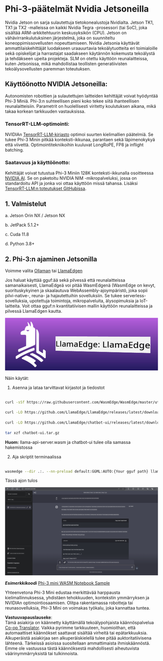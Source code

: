 <!--
CO_OP_TRANSLATOR_METADATA:
{
  "original_hash": "be4101a30d98e95a71d42c276e8bcd37",
  "translation_date": "2025-05-09T11:40:03+00:00",
  "source_file": "md/01.Introduction/03/Jetson_Inference.md",
  "language_code": "fi"
}
-->
# **Phi-3-päätelmät Nvidia Jetsoneilla**

Nvidia Jetson on sarja sulautettuja tietokonealustoja Nvidialta. Jetson TK1, TX1 ja TX2 -malleissa on kaikki Nvidia Tegra -prosessori (tai SoC), joka sisältää ARM-arkkitehtuurin keskusyksikön (CPU). Jetson on vähävirrankulutuksinen järjestelmä, joka on suunniteltu koneoppimissovellusten nopeuttamiseen. Nvidia Jetsonia käyttävät ammattilaiskehittäjät luodakseen uraauurtavia tekoälytuotteita eri toimialoille sekä opiskelijat ja harrastajat saadakseen käytännön kokemusta tekoälystä ja tehdäkseen upeita projekteja. SLM on otettu käyttöön reunalaitteissa, kuten Jetsonissa, mikä mahdollistaa teollisten generatiivisten tekoälysovellusten paremman toteutuksen.

## Käyttöönotto NVIDIA Jetsoneilla:
Autonomisten robottien ja sulautettujen laitteiden kehittäjät voivat hyödyntää Phi-3 Miniä. Phi-3:n suhteellisen pieni koko tekee siitä ihanteellisen reunalaitteisiin. Parametrit on huolellisesti viritetty koulutuksen aikana, mikä takaa korkean tarkkuuden vastauksissa.

### TensorRT-LLM-optimointi:
NVIDIAn [TensorRT-LLM-kirjasto](https://github.com/NVIDIA/TensorRT-LLM?WT.mc_id=aiml-138114-kinfeylo) optimoi suurten kielimallien päätelmiä. Se tukee Phi-3 Minin pitkää konteksti-ikkunaa, parantaen sekä läpimenokykyä että viivettä. Optimointitekniikoihin kuuluvat LongRoPE, FP8 ja inflight batching.

### Saatavuus ja käyttöönotto:
Kehittäjät voivat tutustua Phi-3 Miniin 128K konteksti-ikkunalla osoitteessa [NVIDIA AI](https://www.nvidia.com/en-us/ai-data-science/generative-ai/). Se on paketoitu NVIDIA NIM -mikropalveluksi, jossa on standardoitu API ja jonka voi ottaa käyttöön missä tahansa. Lisäksi [TensorRT-LLM:n toteutukset GitHubissa](https://github.com/NVIDIA/TensorRT-LLM).

## **1. Valmistelut**

a. Jetson Orin NX / Jetson NX

b. JetPack 5.1.2+

c. Cuda 11.8

d. Python 3.8+

## **2. Phi-3:n ajaminen Jetsonilla**

Voimme valita [Ollaman](https://ollama.com) tai [LlamaEdgen](https://llamaedge.com)

Jos haluat käyttää gguf:ää sekä pilvessä että reunalaitteissa samanaikaisesti, LlamaEdgeä voi pitää WasmEdgenä (WasmEdge on kevyt, suorituskykyinen ja skaalautuva WebAssembly-ajoympäristö, joka sopii pilvi-native-, reuna- ja hajautettuihin sovelluksiin. Se tukee serverless-sovelluksia, upotettuja toimintoja, mikropalveluita, älysopimuksia ja IoT-laitteita. Voit ottaa gguf:n kvantitatiivisen mallin käyttöön reunalaitteissa ja pilvessä LlamaEdgen kautta.

![llamaedge](../../../../../translated_images/llamaedge.1356a35c809c5e9d89d8168db0c92161e87f5e2c34831f2fad800f00fc4e74dc.fi.jpg)

Näin käytät:

1. Asenna ja lataa tarvittavat kirjastot ja tiedostot

```bash

curl -sSf https://raw.githubusercontent.com/WasmEdge/WasmEdge/master/utils/install.sh | bash -s -- --plugin wasi_nn-ggml

curl -LO https://github.com/LlamaEdge/LlamaEdge/releases/latest/download/llama-api-server.wasm

curl -LO https://github.com/LlamaEdge/chatbot-ui/releases/latest/download/chatbot-ui.tar.gz

tar xzf chatbot-ui.tar.gz

```

**Huom:** llama-api-server.wasm ja chatbot-ui tulee olla samassa hakemistossa

2. Aja skriptit terminaalissa

```bash

wasmedge --dir .:. --nn-preload default:GGML:AUTO:{Your gguf path} llama-api-server.wasm -p phi-3-chat

```

Tässä ajon tulos

![llamaedgerun](../../../../../translated_images/llamaedgerun.66eb2acd7f14e814437879522158b9531ae7c955014d48d0708d0e4ce6ac94a6.fi.png)

***Esimerkkikoodi*** [Phi-3 mini WASM Notebook Sample](https://github.com/Azure-Samples/Phi-3MiniSamples/tree/main/wasm)

Yhteenvetona Phi-3 Mini edustaa merkittävää harppausta kielimallinnuksessa, yhdistäen tehokkuuden, kontekstin ymmärryksen ja NVIDIAn optimointiosaamisen. Olitpa rakentamassa robotteja tai reunasovelluksia, Phi-3 Mini on voimakas työkalu, joka kannattaa tuntea.

**Vastuuvapauslauseke**:  
Tämä asiakirja on käännetty käyttämällä tekoälypohjaista käännöspalvelua [Co-op Translator](https://github.com/Azure/co-op-translator). Vaikka pyrimme tarkkuuteen, huomioithan, että automaattiset käännökset saattavat sisältää virheitä tai epätarkkuuksia. Alkuperäistä asiakirjaa sen alkuperäiskielellä tulee pitää auktoritatiivisena lähteenä. Tärkeissä asioissa suositellaan ammattimaista ihmiskäännöstä. Emme ole vastuussa tästä käännöksestä mahdollisesti aiheutuvista väärinymmärryksistä tai tulkinnoista.